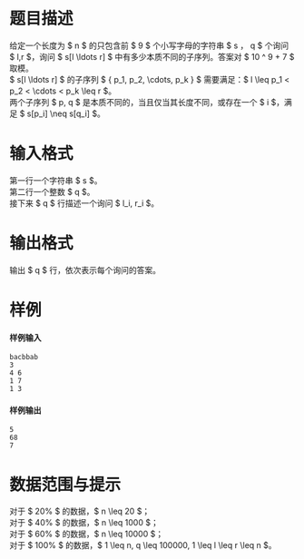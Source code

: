 
# 题目描述

给定一个长度为 $ n $ 的只包含前 $ 9 $ 个小写字母的字符串 $ s $，$ q $ 个询问 $ l,r $，询问 $ s[l \ldots r] $ 中有多少本质不同的子序列。答案对 $ 10 ^ 9 + 7 $ 取模。  
$ s[l \ldots r] $ 的子序列 $ \{ p_1, p_2, \cdots, p_k \} $ 需要满足：$ l \leq p_1 < p_2 < \cdots < p_k \leq r $。  
两个子序列 $ p, q $ 是本质不同的，当且仅当其长度不同，或存在一个 $ i $，满足 $ s[p_i] \neq s[q_i] $。

# 输入格式

第一行一个字符串 $ s $。  
第二行一个整数 $ q $。  
接下来 $ q $ 行描述一个询问 $ l_i, r_i $。

# 输出格式

输出 $ q $ 行，依次表示每个询问的答案。

# 样例

#### 样例输入
```plain
bacbbab
3
4 6
1 7
1 3
```

#### 样例输出
```plain
5
68
7
```

# 数据范围与提示

对于 $ 20\% $ 的数据，$ n \leq 20 $；  
对于 $ 40\% $ 的数据，$ n \leq 1000 $；  
对于 $ 60\% $ 的数据，$ n \leq 10000 $；  
对于 $ 100\% $ 的数据，$ 1 \leq n, q \leq 100000, 1 \leq l \leq r \leq n $。


